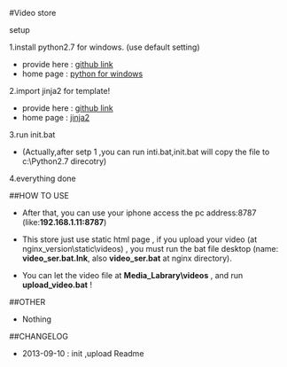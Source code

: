 #Video store


setup

1.install python2.7 for windows. (use default setting)

* provide here : [github link](https://github.com/snowleung/video_store/blob/master/tools/python-2.7.5.msi)
* home page : [python for windows](http://www.python.org/getit/windows/)

2.import jinja2 for template! 

* provide here : [github link](https://github.com/snowleung/video_store/tree/master/tools/jinja2)
* home page : [jinja2](http://jinja.pocoo.org/docs/)


3.run init.bat

* (Actually,after setp 1 ,you can run inti.bat,init.bat will copy the file to c:\Python2.7 direcotry)

4.everything done
	

##HOW TO USE




* After that, you can use your iphone access the pc address:8787 (like:**192.168.1.11:8787**)


* This store just use static html page , if you upload your video (at nginx_version\static\videos\) , you must run the bat file desktop (name: **video_ser.bat.lnk**, also **video_ser.bat** at nginx directory).


* You can let the video file at **Media_Labrary\videos** , and run **upload_video.bat** !


##OTHER

* Nothing

##CHANGELOG

* 2013-09-10 : init ,upload Readme